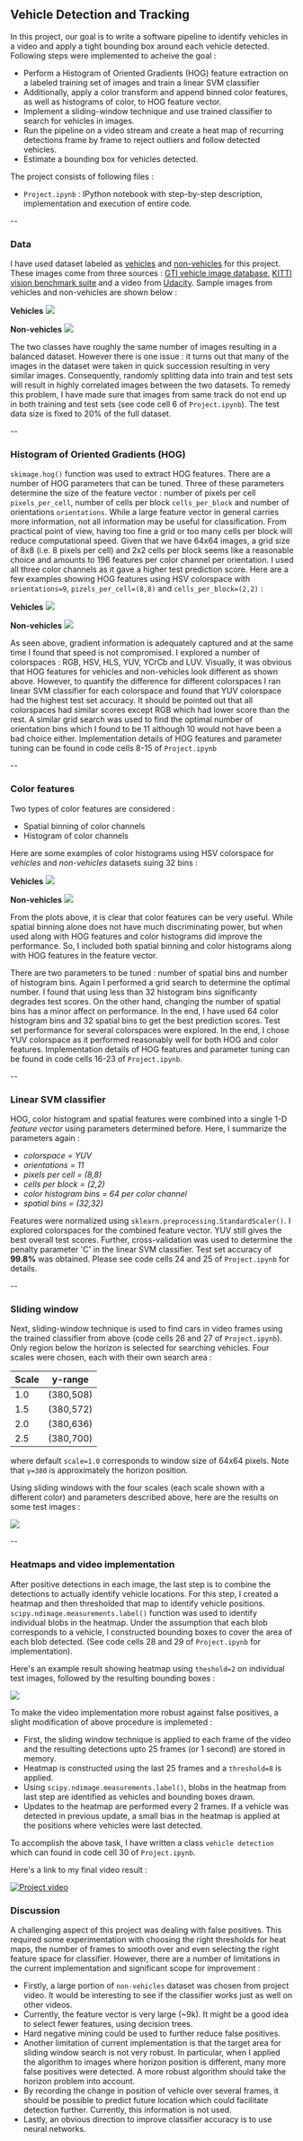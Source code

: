 ## Vehicle Detection and Tracking

In this project, our goal is to write a software pipeline to identify vehicles in a video and apply a tight bounding box around each vehicle detected. Following steps were implemented to acheive the goal :

* Perform a Histogram of Oriented Gradients (HOG) feature extraction on a labeled training set of images and train a linear SVM classifier
* Additionally, apply a color transform and append binned color features, as well as histograms of color, to HOG feature vector.
* Implement a sliding-window technique and use trained classifier to search for vehicles in images.
* Run the pipeline on a video stream  and create a heat map of recurring detections frame by frame to reject outliers and follow detected vehicles.
* Estimate a bounding box for vehicles detected.

The project consists of following files : 

* `Project.ipynb` : IPython notebook with step-by-step description, implementation and execution of entire code. 

--

### Data 
I have used dataset labeled as [vehicles](https://s3.amazonaws.com/udacity-sdc/Vehicle_Tracking/vehicles.zip) and [non-vehicles](https://s3.amazonaws.com/udacity-sdc/Vehicle_Tracking/non-vehicles.zip) for this project. These images come from three sources : [GTI vehicle image database](http://www.gti.ssr.upm.es/data/Vehicle_database.html), [KITTI vision benchmark suite](http://www.cvlibs.net/datasets/kitti/) and a video from [Udacity](https://github.com/udacity/CarND-Vehicle-Detection/blob/master/project_video.mp4). Sample images from vehicles and non-vehicles are shown below  :

**Vehicles**
![](sample_images/vehicles.png)

**Non-vehicles**
![](sample_images/non-vehicles.png)

The two classes have roughly the same number of images resulting in a balanced dataset. However there is one issue : it turns out that many of the images in the dataset were taken in quick succession resulting in very similar images. Consequently, randomly splitting data into train and test sets will result in highly correlated images between the two datasets. To remedy this problem, I have made sure that images from same track do not end up in both training and test sets (see code cell 6 of `Project.ipynb`). The test data size is fixed to 20% of the full dataset.  

--

###  Histogram of Oriented Gradients (HOG)
`skimage.hog()` function was used to extract HOG features. There are a number of HOG parameters that can be tuned. Three of these parameters determine the size of the feature vector : number of pixels per cell `pixels_per_cell`, number of cells per block `cells_per_block` and number of orientations `orientations`. While a large feature vector in general carries more information, not all information may be useful for classification. From practical point of view, having too fine a grid or too many cells per block will reduce computational speed. Given that we have 64x64 images, a grid size of 8x8 (i.e. 8 pixels per cell) and 2x2 cells per block seems like a reasonable choice and amounts to 196 features per color channel per orientation. I used all three color channels as it gave a higher test prediction score. Here are a few examples showing HOG features using HSV colorspace with `orientations=9`, `pizels_per_cell=(8,8)` and `cells_per_block=(2,2)`  :

**Vehicles**
![](sample_images/hog_cars.png)

**Non-vehicles**
![](sample_images/hog_notcars.png)


As seen above, gradient information is adequately captured and at the same time I found that speed is not compromised. I explored a number of colorspaces : RGB, HSV, HLS, YUV, YCrCb and LUV. Visually, it was obvious that HOG features for vehicles and non-vehicles look different as shown above. However, to quantify the difference for different colorspaces I ran linear SVM classifier for each colorspace and found that YUV colorspace had the highest test set accuracy. It should be pointed out that all colorspaces had similar scores except RGB which had lower score than the rest. A similar grid search was used to find the optimal number of orientation bins which I found to be 11 although 10 would not have been a bad choice either. Implementation details of HOG features and parameter tuning can be found in code cells 8-15 of `Project.ipynb`     

--

### Color features
Two types of color features are considered : 

* Spatial binning of color channels
* Histogram of color channels 

Here are some examples of color histograms using HSV colorspace for *vehicles* and *non-vehicles* datasets suing 32 bins :

**Vehicles**
![](sample_images/hist_cars.png)

**Non-vehicles**
![](sample_images/hist_notcars.png)  

From the plots above, it is clear that color features can be very useful. While spatial binning alone does not have much discriminating power, but when used along with HOG features and color histograms did improve the performance. So, I included both spatial binning and color histograms along with HOG features in the feature vector.   

There are two parameters to be tuned : number of spatial bins and number of histogram bins. Again I performed a grid search to determine the optimal number. I found that using less than 32 histogram bins significanty degrades test scores. On the other hand, changing the number of spatial bins has a minor affect on performance. In the end, I have used 64 color histogram bins and 32 spatial bins to get the best prediction scores. Test set performance for several colorspaces were explored. In the end, I chose YUV colorspace as it performed reasonably well for both HOG and color features. Implementation details of HOG features and parameter tuning can be found in code cells 16-23 of `Project.ipynb`.   

--

### Linear SVM classifier

HOG, color histogram and spatial features were combined into a single 1-D *feature vector* using parameters determined before. Here, I summarize the parameters again :

* *colorspace = YUV*
* *orientations = 11*
* *pixels per cell = (8,8)*
* *cells per block = (2,2)*
* *color histogram bins = 64 per color channel*  
* *spatial bins = (32,32)*

Features were normalized using `sklearn.preprocessing.StandardScaler()`.
I explored colorspaces for the combined feature vector. YUV still gives the best overall test scores. Further, cross-validation was used to determine the penalty parameter 'C' in the linear SVM classifier. Test set accuracy of **99.8%** was obtained. Please see code cells 24 and 25 of `Project.ipynb` for details.

--

### Sliding window

Next, sliding-window technique is used to find cars in video frames using the trained classifier from above (code cells 26 and 27 of `Project.ipynb`). Only region below the horizon is selected for searching vehicles. Four scales were chosen, each with their own search area :

| Scale			| y-range		|
| ------------- |:-------------:|
|  1.0			| (380,508)		|
|  1.5  		| (380,572)		| 
|  2.0  		| (380,636)		| 
|  2.5 			| (380,700)		| 
where default `scale=1.0` corresponds to window size of 64x64 pixels. Note that `y=380` is approximately the horizon position. 

Using sliding windows with the four scales (each scale shown with a different color) and parameters described above, here are the results on some test images :

![](sample_images/scales.png) 


--

### Heatmaps and video implementation
After positive detections in each image, the last step is to combine the detections to actually identify vehicle locations. For this step,  I created a heatmap and then thresholded that map to identify vehicle positions.  `scipy.ndimage.measurements.label()` function was used to identify individual blobs in the heatmap. Under the assumption that each blob corresponds to a vehicle, I constructed bounding boxes to cover the area of each blob detected. (See code cells 28 and 29 of `Project.ipynb` for implementation). 

Here's an example result showing heatmap using `theshold=2` on individual test images, followed by the resulting bounding boxes :

![](sample_images/heatmap.png) 

To make the video implementation more robust against false positives, a slight modification of above procedure is implemeted :

* First, the sliding window technique is applied to each frame of the video and the resulting detections upto 25 frames (or 1 second) are stored in memory.  
* Heatmap is constructed using the last 25 frames and a `threshold=8` is applied. 
* Using `scipy.ndimage.measurements.label()`, blobs in the heatmap from last step are identified as vehicles and bounding boxes drawn. 
* Updates to the heatmap are performed every 2 frames. If a vehicle was detected in previous update, a small bias in the heatmap is applied at the positions where vehicles were last detected.    

To accomplish the above task, I have written a class `vehicle detection` which can found in code cell 30 of `Project.ipynb`.  

Here's a link to my final video result :

[![Project video](https://img.youtube.com/vi/Wmszg9edFbE/0.jpg)](https://www.youtube.com/watch?v=Wmszg9edFbE "Project video")


### Discussion
A challenging aspect of this project was dealing with false positives. This required some experimentation with choosing the right thresholds for heat maps, the number of frames to smooth over and even selecting the right feature space for classifier. However, there are a number of limitations in the current implementation and significant scope for improvement :

* Firstly, a large portion of `non-vehicles` dataset was chosen from project video. It would be interesting to see if the classifier works just as well on other videos.  
* Currently, the feature vector is very large (~9k). It might be a good idea to select fewer features, using decision trees. 
* Hard negative mining could be used to further reduce false positives. 
* Another limitation of current implementation is that the target area for sliding window search is not very robust. In particular, when I applied the algorithm to images where horizon position is different, many more false positives were detected. A more robust algorithm should take the horizon problem into account.
* By recording the change in position of vehicle over several frames, it should be possible to predict future location which could facilitate detection further. Currently, this information is not used. 
* Lastly, an obvious direction to improve classifier accuracy is to use neural networks.    